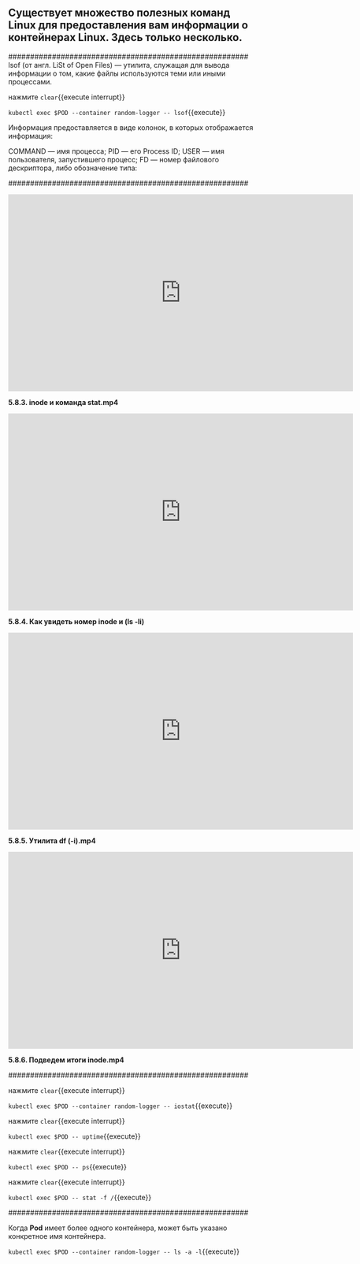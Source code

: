 
## Существует множество полезных команд **Linux** для предоставления вам информации о контейнерах **Linux**. Здесь только несколько.


#######################################################
lsof (от англ. LiSt of Open Files) — утилита, служащая для вывода информации о том, какие файлы используются теми или иными процессами.

нажмите ```clear```{{execute interrupt}} 

`kubectl exec $POD --container random-logger -- lsof`{{execute}}

Информация предоставляется в виде колонок, в которых отображается информация:

COMMAND   — имя процесса;
PID — его Process ID;
USER — имя пользователя, запустившего процесс;
FD — номер файлового дескриптора, либо обозначение типа:

#######################################################

<iframe style="width: 700px;height: 400px;" src="https://www.youtube-nocookie.com/embed/K1gEh-tUC4E" frameborder="0" allow="accelerometer; autoplay; encrypted-media; gyroscope; picture-in-picture" allowfullscreen></iframe>

**5.8.3. inode и команда stat.mp4**

<iframe style="width: 700px;height: 400px;" src="https://www.youtube-nocookie.com/embed/Ceb2B3ZRHrs" frameborder="0" allow="accelerometer; autoplay; encrypted-media; gyroscope; picture-in-picture" allowfullscreen></iframe>

**5.8.4. Как увидеть номер inode и (ls  -li)**

<iframe style="width: 700px;height: 400px;" src="https://www.youtube-nocookie.com/embed/TPL4Zl7Fjv4" frameborder="0" allow="accelerometer; autoplay; encrypted-media; gyroscope; picture-in-picture" allowfullscreen></iframe>

**5.8.5. Утилита df (-i).mp4**

<iframe style="width: 700px;height: 400px;" src="https://www.youtube-nocookie.com/embed/Y8j_TWOHPqg" frameborder="0" allow="accelerometer; autoplay; encrypted-media; gyroscope; picture-in-picture" allowfullscreen></iframe>

**5.8.6. Подведем итоги inode.mp4**

#######################################################

нажмите ```clear```{{execute interrupt}} 

`kubectl exec $POD --container random-logger -- iostat`{{execute}}

нажмите ```clear```{{execute interrupt}} 

`kubectl exec $POD -- uptime`{{execute}}

нажмите ```clear```{{execute interrupt}} 

`kubectl exec $POD -- ps`{{execute}}

нажмите ```clear```{{execute interrupt}} 

`kubectl exec $POD -- stat -f /`{{execute}}

#######################################################


Когда **Pod** имеет более одного контейнера, может быть указано конкретное имя контейнера.

`kubectl exec $POD --container random-logger -- ls -a -l`{{execute}}
